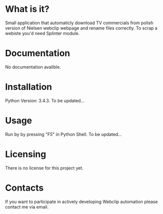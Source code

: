 # What is it?

Small application that automaticly download TV commercials from polish version of Nielsen webclip webpage and rename files correctly. To scrap a webiste you'd need Splinter module.

# Documentation

No documentation avalible.

# Installation

Python Version: 3.4.3.
To be updated...
  
# Usage

Run by by pressing "F5" in Python Shell.
To be updated...
  
# Licensing

There is no license for this project yet.
  
# Contacts

If you want to participate in actively developing Webclip automation please contact me via email.
